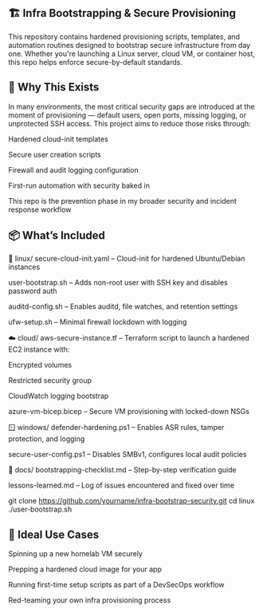 ## 🏗️ Infra Bootstrapping & Secure Provisioning
This repository contains hardened provisioning scripts, templates, and automation routines designed to bootstrap secure infrastructure from day one. Whether you're launching a Linux server, cloud VM, or container host, this repo helps enforce secure-by-default standards.

## 🔐 Why This Exists
In many environments, the most critical security gaps are introduced at the moment of provisioning — default users, open ports, missing logging, or unprotected SSH access. This project aims to reduce those risks through:

Hardened cloud-init templates

Secure user creation scripts

Firewall and audit logging configuration

First-run automation with security baked in

This repo is the prevention phase in my broader security and incident response workflow

## 📦 What’s Included
🐧 linux/
secure-cloud-init.yaml – Cloud-init for hardened Ubuntu/Debian instances

user-bootstrap.sh – Adds non-root user with SSH key and disables password auth

auditd-config.sh – Enables auditd, file watches, and retention settings

ufw-setup.sh – Minimal firewall lockdown with logging

☁️ cloud/
aws-secure-instance.tf – Terraform script to launch a hardened EC2 instance with:

Encrypted volumes

Restricted security group

CloudWatch logging bootstrap

azure-vm-bicep.bicep – Secure VM provisioning with locked-down NSGs

🪟 windows/
defender-hardening.ps1 – Enables ASR rules, tamper protection, and logging

secure-user-config.ps1 – Disables SMBv1, configures local audit policies

📄 docs/
bootstrapping-checklist.md – Step-by-step verification guide

lessons-learned.md – Log of issues encountered and fixed over time

git clone https://github.com/yourname/infra-bootstrap-security.git
cd linux
./user-bootstrap.sh

## 🧠 Ideal Use Cases
Spinning up a new homelab VM securely

Prepping a hardened cloud image for your app

Running first-time setup scripts as part of a DevSecOps workflow

Red-teaming your own infra provisioning process
